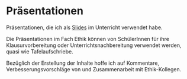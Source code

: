 Präsentationen
=======

Präsentationen, die ich als <a href="http://xcosx.de/mgb/slides.php">Slides</a> im Unterricht verwendet habe.

Die Präsentationen im Fach Ethik können von SchülerInnen für ihre Klausurvorbereitung  oder Unterrichtsnachbereitung verwendet werden, quasi wie Tafelaufschriebe.

Bezüglich der Erstellung der Inhalte hoffe ich auf Kommentare, Verbesserungsvorschläge von und Zusammenarbeit mit Ethik-Kollegen.


